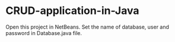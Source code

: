 # CRUD-application-in-Java

Open this project in NetBeans.
Set the name of database, user and password in Database.java file.
